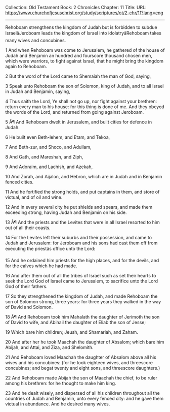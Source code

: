 Collection: Old Testament
Book: 2 Chronicles
Chapter: 11
Title: 
URL: https://www.churchofjesuschrist.org/study/scriptures/ot/2-chr/11?lang=eng

---

Rehoboam strengthens the kingdom of Judah but is forbidden to subdue IsraelâJeroboam leads the kingdom of Israel into idolatryâRehoboam takes many wives and concubines.

1 And when Rehoboam was come to Jerusalem, he gathered of the house of Judah and Benjamin an hundred and fourscore thousand chosen men, which were warriors, to fight against Israel, that he might bring the kingdom again to Rehoboam.

2 But the word of the Lord came to Shemaiah the man of God, saying,

3 Speak unto Rehoboam the son of Solomon, king of Judah, and to all Israel in Judah and Benjamin, saying,

4 Thus saith the Lord, Ye shall not go up, nor fight against your brethren: return every man to his house: for this thing is done of me. And they obeyed the words of the Lord, and returned from going against Jeroboam.

5 Â¶ And Rehoboam dwelt in Jerusalem, and built cities for defence in Judah.

6 He built even Beth-lehem, and Etam, and Tekoa,

7 And Beth-zur, and Shoco, and Adullam,

8 And Gath, and Mareshah, and Ziph,

9 And Adoraim, and Lachish, and Azekah,

10 And Zorah, and Aijalon, and Hebron, which are in Judah and in Benjamin fenced cities.

11 And he fortified the strong holds, and put captains in them, and store of victual, and of oil and wine.

12 And in every several city he put shields and spears, and made them exceeding strong, having Judah and Benjamin on his side.

13 Â¶ And the priests and the Levites that were in all Israel resorted to him out of all their coasts.

14 For the Levites left their suburbs and their possession, and came to Judah and Jerusalem: for Jeroboam and his sons had cast them off from executing the priestâs office unto the Lord:

15 And he ordained him priests for the high places, and for the devils, and for the calves which he had made.

16 And after them out of all the tribes of Israel such as set their hearts to seek the Lord God of Israel came to Jerusalem, to sacrifice unto the Lord God of their fathers.

17 So they strengthened the kingdom of Judah, and made Rehoboam the son of Solomon strong, three years: for three years they walked in the way of David and Solomon.

18 Â¶ And Rehoboam took him Mahalath the daughter of Jerimoth the son of David to wife, and Abihail the daughter of Eliab the son of Jesse;

19 Which bare him children; Jeush, and Shamariah, and Zaham.

20 And after her he took Maachah the daughter of Absalom; which bare him Abijah, and Attai, and Ziza, and Shelomith.

21 And Rehoboam loved Maachah the daughter of Absalom above all his wives and his concubines: (for he took eighteen wives, and threescore concubines; and begat twenty and eight sons, and threescore daughters.)

22 And Rehoboam made Abijah the son of Maachah the chief, to be ruler among his brethren: for he thought to make him king.

23 And he dealt wisely, and dispersed of all his children throughout all the countries of Judah and Benjamin, unto every fenced city: and he gave them victual in abundance. And he desired many wives.
